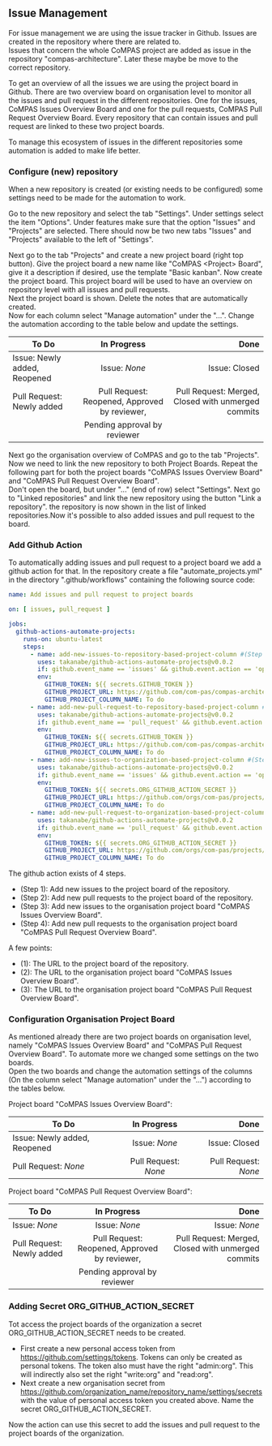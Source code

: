 <!--
SPDX-FileCopyrightText: 2021 Alliander N.V.

SPDX-License-Identifier: CC-BY-4.0
-->

## Issue Management
For issue management we are using the issue tracker in Github. Issues are created in the repository where there are related to.<br/>
Issues that concern the whole CoMPAS project are added as issue in the repository "compas-architecture". Later these maybe be move to the correct repository.  

To get an overview of all the issues we are using the project board in Github.
There are two overview board on organisation level to monitor all the issues and pull request in the different repositories.
One for the issues, CoMPAS Issues Overview Board and one for the pull requests, CoMPAS Pull Request Overview Board.
Every repository that can contain issues and pull request are linked to these two project boards.

To manage this ecosystem of issues in the different repositories some automation is added to make life better.

### Configure (new) repository
When a new repository is created (or existing needs to be configured) some settings need to be made for the automation to work.

Go to the new repository and select the tab "Settings". Under settings select the item "Options". 
Under features make sure that the option "Issues" and "Projects" are selected. 
There should now be two new tabs "Issues" and "Projects" available to the left of "Settings".

Next go to the tab "Projects" and create a new project board (right top button).
Give the project board a new name like "CoMPAS \<Project\> Board", give it a description if desired, use the template "Basic kanban".
Now create the project board. This project board will be used to have an overview on repository level with all issues and pull requests.<br/>
Next the project board is shown. Delete the notes that are automatically created.<br/> 
Now for each column select "Manage automation" under the "...". Change the automation according to the table below and update the settings.

| To Do                        | In Progress                                 | Done                                               |
| ---------------------------- |:-------------------------------------------:| --------------------------------------------------:|
| Issue: Newly added, Reopened |Issue: _None_                                | Issue: Closed                                      |
| Pull Request: Newly added    |Pull Request: Reopened, Approved by reviewer,| Pull Request: Merged, Closed with unmerged commits |
|                              | Pending approval by reviewer                |                                                    |

Next go the organisation overview of CoMPAS and go to the tab "Projects".<br/> 
Now we need to link the new repository to both Project Boards. Repeat the following part for both the project boards "CoMPAS Issues Overview Board" and "CoMPAS Pull Request Overview Board".<br/>
Don't open the board, but under "..." (end of row) select "Settings". Next go to "Linked repositories" and link the new repository using the button "Link a repository".
the repository is now shown in the list of linked repositories.Now it's possible to also added issues and pull request to the board.

### Add Github Action 
To automatically adding issues and pull request to a project board we add a github action for that. 
In the repository create a file "automate_projects.yml" in the directory ".github/workflows" containing the following source code: 

```yaml
name: Add issues and pull request to project boards

on: [ issues, pull_request ]

jobs:
  github-actions-automate-projects:
    runs-on: ubuntu-latest
    steps:
      - name: add-new-issues-to-repository-based-project-column #(Step 1)
        uses: takanabe/github-actions-automate-projects@v0.0.2
        if: github.event_name == 'issues' && github.event.action == 'opened'
        env:
          GITHUB_TOKEN: ${{ secrets.GITHUB_TOKEN }}
          GITHUB_PROJECT_URL: https://github.com/com-pas/compas-architecture/projects/2 #(1)
          GITHUB_PROJECT_COLUMN_NAME: To do
      - name: add-new-pull-request-to-repository-based-project-column #(Step 2)
        uses: takanabe/github-actions-automate-projects@v0.0.2
        if: github.event_name == 'pull_request' && github.event.action == 'opened'
        env:
          GITHUB_TOKEN: ${{ secrets.GITHUB_TOKEN }}
          GITHUB_PROJECT_URL: https://github.com/com-pas/compas-architecture/projects/2 #(1)
          GITHUB_PROJECT_COLUMN_NAME: To do
      - name: add-new-issues-to-organization-based-project-column #(Step 3)
        uses: takanabe/github-actions-automate-projects@v0.0.2
        if: github.event_name == 'issues' && github.event.action == 'opened'
        env:
          GITHUB_TOKEN: ${{ secrets.ORG_GITHUB_ACTION_SECRET }}
          GITHUB_PROJECT_URL: https://github.com/orgs/com-pas/projects/1 #(2)
          GITHUB_PROJECT_COLUMN_NAME: To do
      - name: add-new-pull-request-to-organization-based-project-column #(Step 4)
        uses: takanabe/github-actions-automate-projects@v0.0.2
        if: github.event_name == 'pull_request' && github.event.action == 'opened'
        env:
          GITHUB_TOKEN: ${{ secrets.ORG_GITHUB_ACTION_SECRET }}
          GITHUB_PROJECT_URL: https://github.com/orgs/com-pas/projects/2 #(3)
          GITHUB_PROJECT_COLUMN_NAME: To do
```
The github action exists of 4 steps. 
- (Step 1): Add new issues to the project board of the repository.
- (Step 2): Add new pull requests to the project board of the repository.
- (Step 3): Add new issues to the organisation project board "CoMPAS Issues Overview Board".
- (Step 4): Add new pull requests to the organisation project board "CoMPAS Pull Request Overview Board".

A few points:
- (1): The URL to the project board of the repository.
- (2): The URL to the organisation project board "CoMPAS Issues Overview Board".
- (3): The URL to the organisation project board "CoMPAS Pull Request Overview Board".

### Configuration Organisation Project Board
As mentioned already there are two project boards on organisation level, namely "CoMPAS Issues Overview Board" 
and "CoMPAS Pull Request Overview Board". To automate more we changed some settings on the two boards.<br/> 
Open the two boards and change the automation settings of the columns (On the column select "Manage automation" 
under the "...") according to the tables below.

Project board "CoMPAS Issues Overview Board":

| To Do                        | In Progress                                 | Done                                               |
| ---------------------------- |:-------------------------------------------:| --------------------------------------------------:|
| Issue: Newly added, Reopened |Issue: _None_                                | Issue: Closed                                      |
| Pull Request: _None_         |Pull Request: _None_                         | Pull Request: _None_                               |


Project board "CoMPAS Pull Request Overview Board":

| To Do                        | In Progress                                 | Done                                               |
| ---------------------------- |:-------------------------------------------:| --------------------------------------------------:|
| Issue: _None_                |Issue: _None_                                | Issue: _None_                                      |
| Pull Request: Newly added    |Pull Request: Reopened, Approved by reviewer,| Pull Request: Merged, Closed with unmerged commits |
|                              | Pending approval by reviewer                |                                                    |

### Adding Secret ORG_GITHUB_ACTION_SECRET
Tot access the project boards of the organization a secret ORG_GITHUB_ACTION_SECRET needs to be created.
- First create a new personal access token from https://github.com/settings/tokens. Tokens can only be created as personal tokens.
  The token also must have the right "admin:org". This will indirectly also set the right "write:org" and "read:org". 
- Next create a new organisation secret from https://github.com/organization_name/repository_name/settings/secrets with the value of 
  personal access token you created above. Name the secret ORG_GITHUB_ACTION_SECRET.

Now the action can use this secret to add the issues and pull request to the project boards of the organization.
